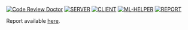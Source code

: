 [![Code Review Doctor](https://codereview.doctor/pseusys/HogWeedGo/main.svg)](https://codereview.doctor/pseusys/HogWeedGo)
[![SERVER](https://github.com/pseusys/HogWeedGo/actions/workflows/server.yml/badge.svg)](https://github.com/pseusys/HogWeedGo/actions/workflows/server.yml)
[![CLIENT](https://github.com/pseusys/HogWeedGo/actions/workflows/client.yml/badge.svg)](https://github.com/pseusys/HogWeedGo/actions/workflows/client.yml)
[![ML-HELPER](https://github.com/pseusys/HogWeedGo/actions/workflows/ml-helper.yml/badge.svg)](https://github.com/pseusys/HogWeedGo/actions/workflows/ml-helper.yml)
[![REPORT](https://github.com/pseusys/HogWeedGo/actions/workflows/report.yml/badge.svg)](https://github.com/pseusys/HogWeedGo/actions/workflows/report.yml)

Report available [here](https://pseusys.github.io/hogweedgo/report/report.pdf).
